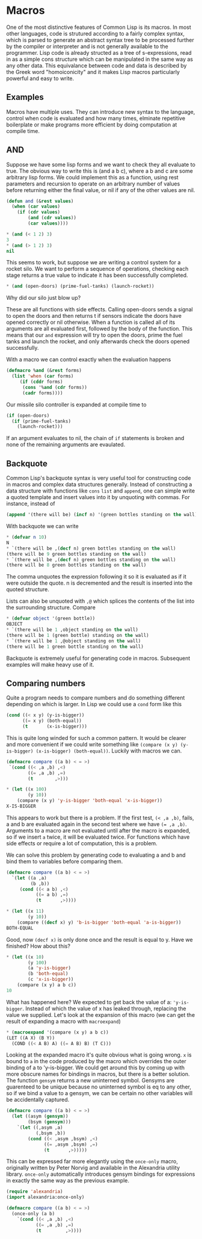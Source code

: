 # Macros
One of the most distinctive features of Common Lisp is its macros. In most other languages, code is strutured according to a fairly complex syntax, which is parsed to generate an abstract syntax tree to be processed further by the compiler or interpreter and is not generally available to the programmer. Lisp code is already structed as a tree of s-expressions, read in as a simple cons structure which can be manipulated in the same way as any other data. This equivalance between code and data is described by the Greek word "homoiconicity" and it makes Lisp macros particularly powerful and easy to write.

## Examples
Macros have multiple uses. They can introduce new syntax to the language, control when code is evaluated and how many times, elminate repetitive boilerplate or make programs more efficient by doing computation at compile time.

## AND
Suppose we have some lisp forms and we want to check they all evaluate to true. The obvious way to write this is (and a b c), where a b and c are some arbitrary lisp forms. We could implement this as a function, using rest parameters and recursion to operate on an arbitrary number of values before returning either the final value, or nil if any of the other values are nil.
```lisp
(defun and (&rest values)
  (when (car values)
    (if (cdr values)
        (and (cdr values))
        (car values))))
```
```lisp
* (and (< 1 2) 3)
3
* (and (> 1 2) 3)
nil
```
This seems to work, but suppose we are writing a control system for a rocket silo. We want to perform a sequence of operations, checking each stage returns a true value to indicate it has been successfully completed.
```lisp
* (and (open-doors) (prime-fuel-tanks) (launch-rocket))
```
Why did our silo just blow up?

These are all functions with side effects. Calling open-doors sends a signal to open the doors and then returns t if sensors indicate the doors have opened correctly or nil otherwise. When a function is called all of its arguments are all evaluated first, followed by the body of the function. This means that our `and` expression will try to open the doors, prime the fuel tanks and launch the rocket, and only afterwards check the doors opened successfully.

With a macro we can control exactly when the evaluation happens

```lisp
(defmacro %and (&rest forms)
  (list 'when (car forms)
     (if (cddr forms) 
      (cons '%and (cdr forms))
      (cadr forms))))
```

Our missile silo controller is expanded at compile time to

```lisp
(if (open-doors)
  (if (prime-fuel-tanks)
    (launch-rocket)))
```
If an argument evaluates to nil, the chain of `if` statements is broken and none of the remaining arguments are evaulated.

## Backquote
Common Lisp's backquote syntax is very useful tool for constructing code in macros and complex data structures generally. Instead of constructing a data structure with functions like `cons` `list` and `append`, one can simple write a quoted template and insert values into it by unquoting with commas.
For instance, instead of
```lisp
(append '(there will be) (incf n) '(green bottles standing on the wall))
```

With backquote we can write
```lisp
* (defvar n 10)
N
* `(there will be ,(decf n) green bottles standing on the wall)
(there will be 9 green bottles standing on the wall)
* `(there will be ,(decf n) green bottles standing on the wall)
(there will be 8 green bottles standing on the wall)
```
The comma unquotes the expression following it so it is evaluated as if it were outside the quote. n is decremented and the result is inserted into the quoted structure.

Lists can also be unquoted with `,@` which splices the contents of the list into the surrounding structure. Compare
```lisp
* (defvar object '(green bottle))
OBJECT
* `(there will be 1 ,object standing on the wall)
(there will be 1 (green bottle) standing on the wall)
* `(there will be 1 ,@object standing on the wall)
(there will be 1 green bottle standing on the wall)
```

Backquote is extremely useful for generating code in macros. Subsequent examples will make heavy use of it.

## Comparing numbers
Quite a program needs to compare numbers and do something different depending on which is larger. In Lisp we could use a `cond` form like this
```lisp
(cond ((< x y) (y-is-bigger))
      ((= x y) (both-equal))
      (t       (x-is-bigger)))
```
This is quite long winded for such a common pattern. It would be clearer and more convenient if we could write something like `(compare (x y) (y-is-bigger) (x-is-bigger) (both-equal))`. Luckily with macros we can.

```lisp
(defmacro compare ((a b) < = >)
 `(cond ((< ,a ,b) ,<)
        ((= ,a ,b) ,=)
        (t        ,>)))
```
```lisp
* (let ((x 100)
        (y 10))
    (compare (x y) 'y-is-bigger 'both-equal 'x-is-bigger))
X-IS-BIGGER
```
This appears to work but there is a problem. If the first test, `(< ,a ,b)`, fails, a and b are evaluated again in the second test where we have `(= ,a ,b)`. Arguments to a macro are not evaluated until after the macro is expanded, so if we insert `a` twice, it will be evaluated twice. For functions which have side effects or require a lot of computation, this is a problem.

We can solve this problem by generating code to evaluating a and b and bind them to variables before comparing them.

```lisp
(defmacro compare ((a b) < = >)
  `(let ((a ,a)
         (b ,b))
     (cond ((< a b) ,<)
           ((= a b) ,=)
           (t       ,>))))
```
```lisp
* (let ((x 11)
        (y 10))
    (compare ((decf x) y) 'b-is-bigger 'both-equal 'a-is-bigger))
BOTH-EQUAL
```
Good, now `(decf x)` is only done once and the result is equal to y. Have we finished? How about this?

```lisp
* (let ((x 10)
        (y 100)
        (a 'y-is-bigger)
        (b 'both-equal)
        (c 'x-is-bigger))
    (compare (x y) a b c))
10
```
What has happened here? We expected to get back the value of a: `'y-is-bigger`. Instead of which the value of x has leaked through, replacing the value we supplied. Let's look at the expansion of this macro (we can get the result of expanding a macro with `macroexpand`)

```lisp
* (macroexpand '(compare (x y) a b c))
(LET ((A X) (B Y))
  (COND ((< A B) A) ((= A B) B) (T C)))
```
Looking at the expanded macro it's quite obvious what is going wrong. `x` is bound to `a` in the code produced by the macro which overrides the outer binding of a to 'y-is-bigger. We could get around this by coming up with more obscure names for bindings in macros, but there is a better solution. The function `gensym` returns a new uninterned symbol. Gensyms are guarenteed to be unique because no uninterned symbol is eq to any other, so if we bind a value to a gensym, we can be certain no other variables will be accidentally captured.

```lisp
(defmacro compare ((a b) < = >)
  (let ((asym (gensym))
        (bsym (gensym)))
    `(let ((,asym ,a)
           (,bsym ,b))
        (cond ((< ,asym ,bsym) ,<)
              ((= ,asym ,bsym) ,=)
              (t       ,>)))))
```
This can be expressed far more elegantly using the `once-only` macro, originally written by Peter Norvig and available in the Alexandria utility library. `once-only` automatically introduces gensym bindings for expressions in exactly the same way as the previous example.
```lisp
(require 'alexandria)
(import alexandria:once-only)

(defmacro compare ((a b) < = >)
  (once-only (a b)
    `(cond ((< ,a ,b) ,<)
           ((= ,a ,b) ,=)
           (t         ,>))))
```
